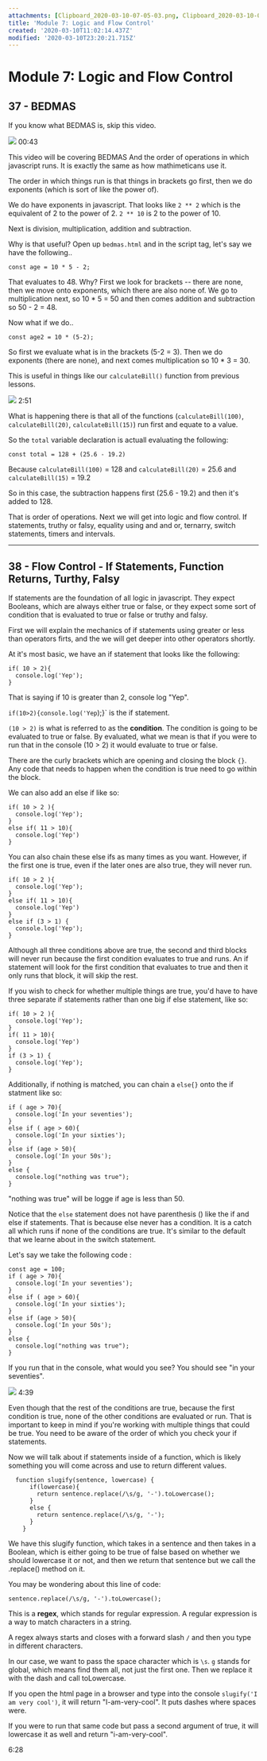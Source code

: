 ```yaml
---
attachments: [Clipboard_2020-03-10-07-05-03.png, Clipboard_2020-03-10-07-05-06.png, Clipboard_2020-03-10-07-10-48.png, Clipboard_2020-03-10-19-08-05.png]
title: 'Module 7: Logic and Flow Control'
created: '2020-03-10T11:02:14.437Z'
modified: '2020-03-10T23:20:21.715Z'
---
```


# Module 7: Logic and Flow Control

## 37 - BEDMAS

If you know what BEDMAS is, skip this video.

![](@attachment/Clipboard_2020-03-10-07-05-06.png) 00:43

This video will be covering BEDMAS And the order of operations in which javascript runs. It is exactly the same as how mathimeticans use it. 

The order in which things run is that things in brackets go first, then we do exponents (which is sort of like the power of). 

We do have exponents in javascript. That looks like `2 ** 2` which is the equivalent of 2 to the power of 2.  `2 ** 10` is 2 to the power of 10.

Next is division, multiplication, addition and subtraction. 

Why is that useful? Open up `bedmas.html` and in the script tag, let's say we have the following..

```
const age = 10 * 5 - 2;
```

That evaluates to 48. Why? First we look for brackets -- there are none, then we move onto exponents, which there are also none of. We go to multiplication next, so 10 * 5 = 50 and then comes addition and subtraction so 50 - 2 = 48. 

Now what if we do..

```
const age2 = 10 * (5-2);
```

So first we evaluate what is in the brackets (5-2 = 3). Then we do exponents (there are none), and next comes multiplication so 10 * 3 = 30. 

This is useful in things like our `calculateBill()` function from previous lessons. 

![](@attachment/Clipboard_2020-03-10-07-10-48.png) 2:51

What is happening there is that all of the functions (`calculateBill(100)`, `calculateBill(20)`, `calculateBill(15)`) run first and equate to a value. 

So the `total` variable declaration is actuall evaluating the following:

`const total = 128 + (25.6 - 19.2)`

Because `calculateBill(100)` = 128 and `calculateBill(20)` = 25.6 and `calculateBill(15)` = 19.2

So in this case, the subtraction happens first (25.6 - 19.2) and then it's added to 128. 

That is order of operations. Next we will get into logic and flow control. If statements, truthy or falsy, equality using and and or, ternarry, switch statements, timers and intervals. 

--- 

## 38 - Flow Control - If Statements, Function Returns, Turthy, Falsy

If statements are the foundation of all logic in javascript. They expect Booleans, which are always either true or false, or they expect some sort of condition that is evaluated to true or false or truthy and falsy. 

First we will explain the mechanics of if statements using greater or less than operators firts, and the we will get deeper into other operators shortly.

At it's most basic, we have an if statement that looks like the following:

```
if( 10 > 2){
  console.log('Yep');
}
```

That is saying if 10 is greater than 2, console log "Yep". 

`if(10>2){console.log('Yep`);}` is the if statement. 

`(10 > 2)` is what is referred to as the **condition**. The condition is going to be evaluated to true or false. By evaluated, what we mean is that if you were to run that in the console (10 > 2) it would evaluate to true or false. 

There are the curly brackets which are opening and closing the block `{}`. Any code that needs to happen when the condition is true need to go within the block. 

We can also add an else if like so:

```
if( 10 > 2 ){
  console.log('Yep');
}
else if( 11 > 10){
  console.log('Yep')
}
```
You can also chain these else ifs as many times as you want. However, if the first one is true, even if the later ones are also true, they will never run. 

```
if( 10 > 2 ){
  console.log('Yep');
}
else if( 11 > 10){
  console.log('Yep')
}
else if (3 > 1) {
  console.log('Yep');
}
```

Although all three conditions above are true, the second and third blocks will never run because the first condition evaluates to true and runs. An if statement will look for the first condition that evaluates to true and then it only runs that block, it will skip the rest. 

If you wish to check for whether multiple things are true, you'd have to have three separate if statements rather than one big if else statement, like so:

```
if( 10 > 2 ){
  console.log('Yep');
}
if( 11 > 10){
  console.log('Yep')
}
if (3 > 1) {
  console.log('Yep');
}
```

Additionally, if nothing is matched, you can chain a `else{}` onto the if statment like so:

```
if ( age > 70){
  console.log('In your seventies');
}
else if ( age > 60){
  console.log('In your sixties');
}
else if (age > 50){
  console.log('In your 50s');
}
else {
  console.log("nothing was true");
}
```

"nothing was true" will be logge if age is less than 50. 

Notice that the `else` statement does not have parenthesis () like the if and else if statements. That is because else never has a condition. It is a catch all which runs if none of the conditions are true. It's similar to the default that we learne about in the switch statement. 

Let's say we take the following code :

```
const age = 100;
if ( age > 70){
  console.log('In your seventies');
}
else if ( age > 60){
  console.log('In your sixties');
}
else if (age > 50){
  console.log('In your 50s');
}
else {
  console.log("nothing was true");
}

```

If you run that in the console, what would you see? You should see "in your seventies". 

![](@attachment/Clipboard_2020-03-10-19-08-05.png) 4:39

Even though that the rest of the conditions are true, because the first condition is true, none of the other conditions are evaluated or run. That is important to keep in mind if you're working with multiple things that could be true. You need to be aware of the order of which you check your if statements. 

Now we will talk about if statements inside of a function, which is likely something you will come across and use to return different values. 

```
  function slugify(sentence, lowercase) {
      if(lowercase){
        return sentence.replace(/\s/g, '-').toLowercase();
      }
      else {
        return sentence.replace(/\s/g, '-');
      }
    }
```

We have this slugify function, which takes in a sentence and then takes in a Boolean, which is either going to be true of false based on whether we should lowercase it or not, and then we return that sentence but we call the .replace() method on it. 

You may be wondering about this line of code:

```
sentence.replace(/\s/g, '-').toLowercase();
```

This is a **regex**, which stands for regular expression. A regular expression is a way to match characters in a string. 

A regex always starts and closes with a forward slash `/` and then you type in different characters. 

In our case, we want to pass the space character which is `\s`. `g` stands for global, which means find them all, not just the first one. Then we replace it with the dash and call toLowercase. 

If you open the html page in a browser and type into the console `slugify('I am very cool')`, it will return "I-am-very-cool".  It puts dashes where spaces were. 

If you were to run that same code but pass a second argument of true, it will lowercase it as well and return "i-am-very-cool". 

6:28
